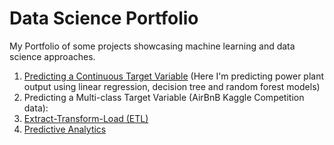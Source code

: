 # Data Science Portfolio
My Portfolio of some projects showcasing machine learning and data science approaches.

1. [Predicting a Continuous Target Variable](http://nbviewer.jupyter.org/github/vosilov/Data-Science-Portfolio/blob/master/PredictingContinuousTargetVariable/ETLplusPredictiveAnalytics.ipynb) (Here I'm predicting power plant output using linear regression, decision tree and random forest models)
2. Predicting a Multi-class Target Variable (AirBnB Kaggle Competition data):
  1. [Extract-Transform-Load (ETL)](http://nbviewer.jupyter.org/github/vosilov/Data-Science-Portfolio/blob/master/AirBnB-Kaggle-Competition/airbnb_kaggle_ETL.ipynb)
  2. [Predictive Analytics](http://nbviewer.jupyter.org/github/vosilov/Data-Science-Portfolio/blob/master/AirBnB-Kaggle-Competition/airbnb_kaggle_ML.ipynb)
